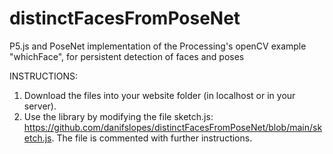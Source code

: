 # distinctFacesFromPoseNet
P5.js and PoseNet implementation of the Processing's openCV example "whichFace", for persistent detection of faces and poses

INSTRUCTIONS:

1. Download the files into your website folder (in localhost or in your server).
2. Use the library by modifying the file sketch.js: https://github.com/danifslopes/distinctFacesFromPoseNet/blob/main/sketch.js. The file is commented with further instructions.
